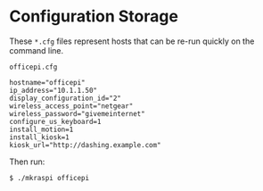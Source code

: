# Configuration Storage

These `*.cfg` files represent hosts that can be re-run quickly on the command line.

`officepi.cfg`

```
hostname="officepi"
ip_address="10.1.1.50"
display_configuration_id="2"
wireless_access_point="netgear"
wireless_password="givemeinternet"
configure_us_keyboard=1
install_motion=1
install_kiosk=1
kiosk_url="http://dashing.example.com"
```

Then run:

```bash
$ ./mkraspi officepi
```
